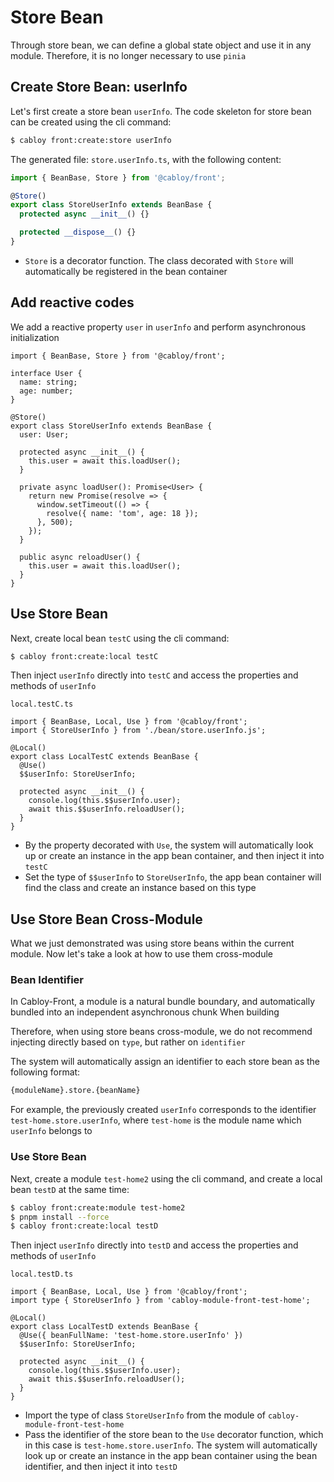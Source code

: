 # Store Bean

Through store bean, we can define a global state object and use it in any module. Therefore, it is no longer necessary to use `pinia`

## Create Store Bean: userInfo

Let's first create a store bean `userInfo`. The code skeleton for store bean can be created using the cli command:

```bash
$ cabloy front:create:store userInfo
```

The generated file: `store.userInfo.ts`, with the following content:

```typescript
import { BeanBase, Store } from '@cabloy/front';

@Store()
export class StoreUserInfo extends BeanBase {
  protected async __init__() {}

  protected __dispose__() {}
}
```

- `Store` is a decorator function. The class decorated with `Store` will automatically be registered in the bean container

## Add reactive codes

We add a reactive property `user` in `userInfo` and perform asynchronous initialization

```typescript{3-6,10-26}
import { BeanBase, Store } from '@cabloy/front';

interface User {
  name: string;
  age: number;
}

@Store()
export class StoreUserInfo extends BeanBase {
  user: User;

  protected async __init__() {
    this.user = await this.loadUser();
  }

  private async loadUser(): Promise<User> {
    return new Promise(resolve => {
      window.setTimeout(() => {
        resolve({ name: 'tom', age: 18 });
      }, 500);
    });
  }

  public async reloadUser() {
    this.user = await this.loadUser();
  }
}
```

## Use Store Bean

Next, create local bean `testC` using the cli command:

```bash
$ cabloy front:create:local testC
```

Then inject `userInfo` directly into `testC` and access the properties and methods of `userInfo`

`local.testC.ts`

```typescript{6-12}
import { BeanBase, Local, Use } from '@cabloy/front';
import { StoreUserInfo } from './bean/store.userInfo.js';

@Local()
export class LocalTestC extends BeanBase {
  @Use()
  $$userInfo: StoreUserInfo;

  protected async __init__() {
    console.log(this.$$userInfo.user);
    await this.$$userInfo.reloadUser();
  }
}
```

- By the property decorated with `Use`, the system will automatically look up or create an instance in the app bean container, and then inject it into `testC`
- Set the type of `$$userInfo` to `StoreUserInfo`, the app bean container will find the class and create an instance based on this type

## Use Store Bean Cross-Module

What we just demonstrated was using store beans within the current module. Now let's take a look at how to use them cross-module

### Bean Identifier

In Cabloy-Front, a module is a natural bundle boundary, and automatically bundled into an independent asynchronous chunk When building

Therefore, when using store beans cross-module, we do not recommend injecting directly based on `type`, but rather on `identifier`

The system will automatically assign an identifier to each store bean as the following format:

```bash
{moduleName}.store.{beanName}
```

For example, the previously created `userInfo` corresponds to the identifier `test-home.store.userInfo`, where `test-home` is the module name which `userInfo` belongs to

### Use Store Bean

Next, create a module `test-home2` using the cli command, and create a local bean `testD` at the same time:

```bash
$ cabloy front:create:module test-home2
$ pnpm install --force
$ cabloy front:create:local testD
```

Then inject `userInfo` directly into `testD` and access the properties and methods of `userInfo`

`local.testD.ts`

```typescript{2,6-7}
import { BeanBase, Local, Use } from '@cabloy/front';
import type { StoreUserInfo } from 'cabloy-module-front-test-home';

@Local()
export class LocalTestD extends BeanBase {
  @Use({ beanFullName: 'test-home.store.userInfo' })
  $$userInfo: StoreUserInfo;

  protected async __init__() {
    console.log(this.$$userInfo.user);
    await this.$$userInfo.reloadUser();
  }
}
```

- Import the type of class `StoreUserInfo` from the module of `cabloy-module-front-test-home`
- Pass the identifier of the store bean to the `Use` decorator function, which in this case is `test-home.store.userInfo`. The system will automatically look up or create an instance in the app bean container using the bean identifier, and then inject it into `testD`
